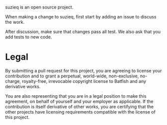 suzieq is an open source project.

When making a change to suzieq, first start by adding an issue to discuss the work. 

After discussion, make sure that changes pass all test. We also ask that you add tests to new code.


# Legal
By submitting a pull request for this project, you are agreeing to license your contribution and to grant a perpetual, world-wide, non-exclusive, no-charge, royalty-free, irrevocable copyright license to Batfish and any derivative works.

You are also representing that you are in a legal position to make this agreement, on behalf of yourself and your employer as applicable. If the contribution is itself derivative of other works, you are certifying that the other projects have licensing requirements compatible with the license of this project.